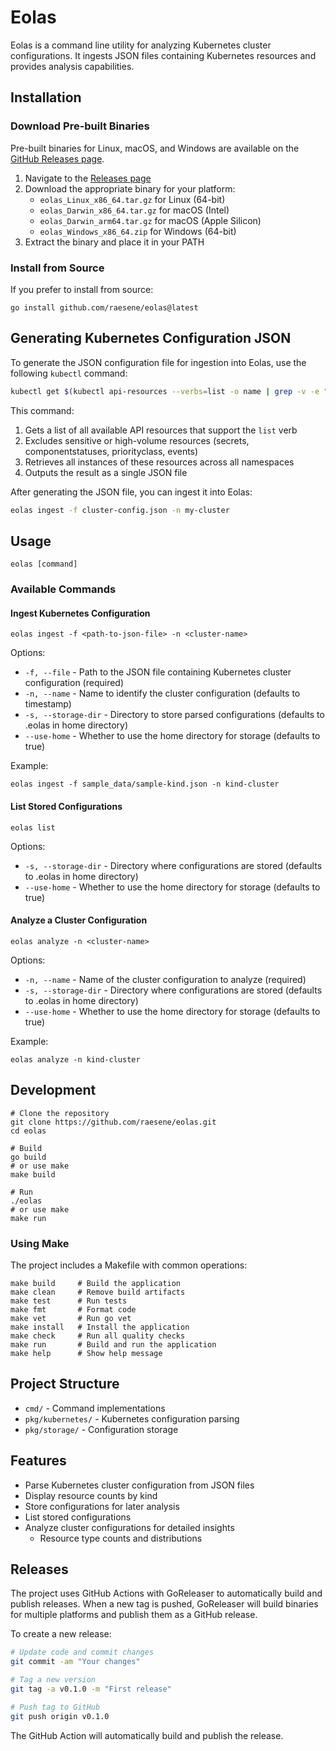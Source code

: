 # Eolas

Eolas is a command line utility for analyzing Kubernetes cluster configurations. It ingests JSON files containing Kubernetes resources and provides analysis capabilities.

## Installation

### Download Pre-built Binaries

Pre-built binaries for Linux, macOS, and Windows are available on the [GitHub Releases page](https://github.com/raesene/eolas/releases).

1. Navigate to the [Releases page](https://github.com/raesene/eolas/releases)
2. Download the appropriate binary for your platform:
   - `eolas_Linux_x86_64.tar.gz` for Linux (64-bit)
   - `eolas_Darwin_x86_64.tar.gz` for macOS (Intel)
   - `eolas_Darwin_arm64.tar.gz` for macOS (Apple Silicon)
   - `eolas_Windows_x86_64.zip` for Windows (64-bit)
3. Extract the binary and place it in your PATH

### Install from Source

If you prefer to install from source:

```
go install github.com/raesene/eolas@latest
```

## Generating Kubernetes Configuration JSON

To generate the JSON configuration file for ingestion into Eolas, use the following `kubectl` command:

```bash
kubectl get $(kubectl api-resources --verbs=list -o name | grep -v -e "secrets" -e "componentstatuses" -e "priorityclass" -e "events" | paste -sd, -) --ignore-not-found --all-namespaces -o json > cluster-config.json
```

This command:

1. Gets a list of all available API resources that support the `list` verb
2. Excludes sensitive or high-volume resources (secrets, componentstatuses, priorityclass, events)
3. Retrieves all instances of these resources across all namespaces
4. Outputs the result as a single JSON file

After generating the JSON file, you can ingest it into Eolas:

```bash
eolas ingest -f cluster-config.json -n my-cluster
```

## Usage

```
eolas [command]
```

### Available Commands

#### Ingest Kubernetes Configuration

```
eolas ingest -f <path-to-json-file> -n <cluster-name>
```

Options:
- `-f, --file` - Path to the JSON file containing Kubernetes cluster configuration (required)
- `-n, --name` - Name to identify the cluster configuration (defaults to timestamp)
- `-s, --storage-dir` - Directory to store parsed configurations (defaults to .eolas in home directory)
- `--use-home` - Whether to use the home directory for storage (defaults to true)

Example:
```
eolas ingest -f sample_data/sample-kind.json -n kind-cluster
```

#### List Stored Configurations

```
eolas list
```

Options:
- `-s, --storage-dir` - Directory where configurations are stored (defaults to .eolas in home directory)
- `--use-home` - Whether to use the home directory for storage (defaults to true)

#### Analyze a Cluster Configuration

```
eolas analyze -n <cluster-name>
```

Options:
- `-n, --name` - Name of the cluster configuration to analyze (required)
- `-s, --storage-dir` - Directory where configurations are stored (defaults to .eolas in home directory)
- `--use-home` - Whether to use the home directory for storage (defaults to true)

Example:
```
eolas analyze -n kind-cluster
```

## Development

```
# Clone the repository
git clone https://github.com/raesene/eolas.git
cd eolas

# Build
go build
# or use make
make build

# Run
./eolas
# or use make
make run
```

### Using Make

The project includes a Makefile with common operations:

```
make build     # Build the application
make clean     # Remove build artifacts
make test      # Run tests
make fmt       # Format code
make vet       # Run go vet
make install   # Install the application
make check     # Run all quality checks
make run       # Build and run the application
make help      # Show help message
```

## Project Structure

- `cmd/` - Command implementations
- `pkg/kubernetes/` - Kubernetes configuration parsing
- `pkg/storage/` - Configuration storage

## Features

- Parse Kubernetes cluster configuration from JSON files
- Display resource counts by kind
- Store configurations for later analysis
- List stored configurations
- Analyze cluster configurations for detailed insights
  - Resource type counts and distributions

## Releases

The project uses GitHub Actions with GoReleaser to automatically build and publish releases. When a new tag is pushed, GoReleaser will build binaries for multiple platforms and publish them as a GitHub release.

To create a new release:

```bash
# Update code and commit changes
git commit -am "Your changes"

# Tag a new version
git tag -a v0.1.0 -m "First release"

# Push tag to GitHub
git push origin v0.1.0
```

The GitHub Action will automatically build and publish the release.